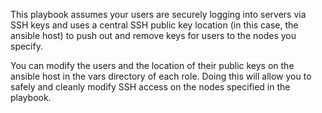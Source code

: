 This playbook assumes your users are securely logging into servers via SSH keys
and uses a central SSH public key location (in this case, the ansible host) to
push out and remove keys for users to the nodes you specify.

You can modify the users and the location of their public keys on the ansible
host in the vars directory of each role. Doing this will allow you to safely 
and cleanly modify SSH access on the nodes specified in the playbook.
